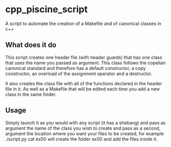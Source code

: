 # cpp_piscine_script

A script to automate the creation of a Makefile and of canonical classes in c++

## What does it do

This script creates one header file (with header guards) that has one class
that uses the name you passed as argument. This class follows the copelian
canonical standard and therefore has a default constructor, a copy constructor,
an overload of the assignment operator and a destructor.

It also creates the class file with all of the functions declared in the header
file in it. As well as a Makefile that will be edited each time you add
a new class in the same folder.

## Usage

Simply launch it as you would with any script (it has a shebang) and pass as
argument the name of the class you wish to create and pass as a second,
argument the location where you want your files to be created, for example
./script.py cat ex00 will create the folder ex00 and add the files inside it.
